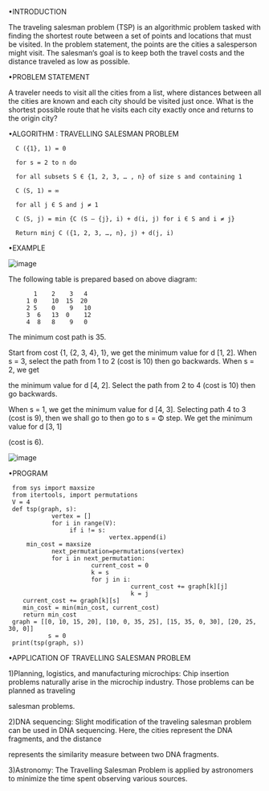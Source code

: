  •INTRODUCTION
 
 The traveling salesman problem (TSP) is an algorithmic problem tasked with finding the shortest route between a set of points and locations that must be visited. 
 In the problem statement, the points are the cities a salesperson might visit. The salesman‘s goal is to keep both the travel costs and the distance traveled as 
 low as possible.
 
 •PROBLEM STATEMENT
 
 A traveler needs to visit all the cities from a list, where distances between all the cities are known and each city should be visited just once. What is the
 shortest possible route that he visits each city exactly once and returns to the origin city?
 
•ALGORITHM : TRAVELLING SALESMAN PROBLEM
 
      C ({1}, 1) = 0  

      for s = 2 to n do

      for all subsets S Є {1, 2, 3, … , n} of size s and containing 1
   
      C (S, 1) = ∞
      
      for all j Є S and j ≠ 1
   
      C (S, j) = min {C (S – {j}, i) + d(i, j) for i Є S and i ≠ j} 
      
      Return minj C ({1, 2, 3, …, n}, j) + d(j, i) 
      
•EXAMPLE

![image](https://user-images.githubusercontent.com/59620280/214214981-746cd44a-1315-447a-ab7f-9ac9c612ada3.png)

The following table is prepared based on above diagram:

           1	2	 3	 4
         1 0	10	15	20
         2 5	0	 9	 10
         3	6	13	0	 12
         4	8	8	 9	 0 
         
The minimum cost path is 35.

Start from cost {1, {2, 3, 4}, 1}, we get the minimum value for d [1, 2]. When s = 3, select the path from 1 to 2 (cost is 10) then go backwards. When s = 2, we get

the minimum value for d [4, 2]. Select the path from 2 to 4 (cost is 10) then go backwards.

When s = 1, we get the minimum value for d [4, 3]. Selecting path 4 to 3 (cost is 9), then we shall go to then go to s = Φ step. We get the minimum value for d [3, 1]

(cost is 6).   

![image](https://user-images.githubusercontent.com/59620280/214215355-a850b9b8-b158-4795-8b09-02216f4b8b21.png)


•PROGRAM

     from sys import maxsize
     from itertools, import permutations
     V = 4
     def tsp(graph, s):
	            vertex = []
	            for i in range(V):
		             if i != s:
			                    vertex.append(i)
         min_cost = maxsize
	            next_permutation=permutations(vertex)
	            for i in next_permutation:
		                   current_cost = 0
		                   k = s
		                   for j in i:
			                          current_cost += graph[k][j]
			                          k = j
		current_cost += graph[k][s]
		min_cost = min(min_cost, current_cost)
		return min_cost
     graph = [[0, 10, 15, 20], [10, 0, 35, 25], [15, 35, 0, 30], [20, 25, 30, 0]]
		       s = 0
     print(tsp(graph, s))


•APPLICATION OF TRAVELLING SALESMAN PROBLEM
 
1)Planning, logistics, and manufacturing microchips: Chip insertion problems naturally arise in the microchip industry. Those problems can be planned as traveling

  salesman problems.
  
2)DNA sequencing: Slight modification of the traveling salesman problem can be used in DNA sequencing. Here, the cities represent the DNA fragments, and the distance

  represents the similarity measure between two DNA fragments.

3)Astronomy: The Travelling Salesman Problem is applied by astronomers to minimize the time spent observing various sources.
